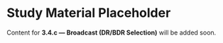 # Study Material Placeholder

Content for **3.4.c — Broadcast (DR/BDR Selection)** will be added soon.
